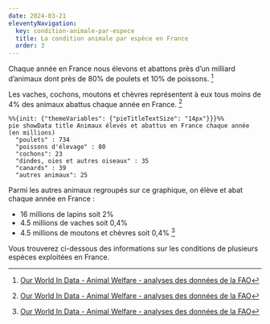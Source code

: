 ```yaml
---
date: 2024-03-21
eleventyNavigation:
  key: condition-animale-par-espece
  title: La condition animale par espèce en France
  order: 3
---
```


Chaque année en France nous élevons et abattons près d’un milliard d’animaux dont près de 80% de poulets et 10% de poissons. [^ourworldindata]

Les vaches, cochons, moutons et chèvres représentent à eux tous moins de 4% des animaux abattus chaque année en France. [^ourworldindata]

```mermaid
%%{init: {"themeVariables": {"pieTitleTextSize": "14px"}}}%%
pie showData title Animaux élevés et abattus en France chaque année (en millions)
  "poulets" : 734
  "poissons d'élevage" : 80
  "cochons": 23
  "dindes, oies et autres oiseaux" : 35
  "canards" : 39
  "autres animaux": 25
```

Parmi les autres animaux regroupés sur ce graphique, on élève et abat chaque année en France :

- 16 millions de lapins soit 2%
- 4.5 millions de vaches soit 0,4%
- 4.5 millions de moutons et chèvres soit 0,4% [^ourworldindata]

Vous trouverez ci-dessous des informations sur les conditions de plusieurs espèces exploitées en France.

[^ourworldindata]: [Our World In Data - Animal Welfare - analyses des données de la FAO](https://ourworldindata.org/explorers/animal-welfare)

